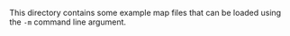 This directory contains some example map files that can be loaded
using the `-m` command line argument.

